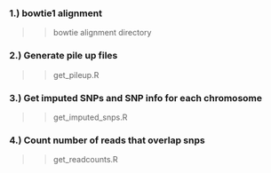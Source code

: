 
### 1.) bowtie1 alignment
>> bowtie alignment directory

### 2.) Generate pile up files
>> get_pileup.R

### 3.) Get imputed SNPs and SNP info for each chromosome
>> get_imputed_snps.R 

### 4.) Count number of reads that overlap snps 
>> get_readcounts.R
